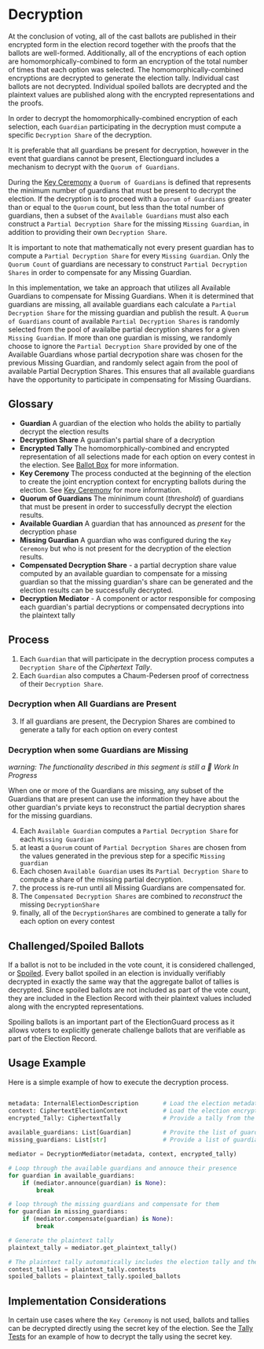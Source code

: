 # Decryption

At the conclusion of voting, all of the cast ballots are published in their encrypted form in the election record together with the proofs that the ballots are well-formed.  Additionally, all of the encryptions of each option are homomorphically-combined to form an encryption of the total number of times that each option was selected.  The homomorphically-combined encryptions are decrypted to generate the election tally.  Individual cast ballots are not decrypted.  Individual spoiled ballots are decrypted and the plaintext values are published along with the encrypted representations and the proofs.

In order to decrypt the homomorphically-combined encryption of each selection, each `Guardian` participating in the decryption must compute a specific `Decryption Share` of the decryption.

It is preferable that all guardians be present for decryption, however in the event that guardians cannot be present, Electionguard includes a mechanism to decrypt with the `Quorum of Guardians`.

During the [Key Ceremony](1_Key_Ceremony.md) a `Quorum of Guardians` is defined that represents the minimum number of guardians that must be present to decrypt the election.  If the decryption is to proceed with a `Quorum of Guardians` greater than or equal to the `Quorum` count, but less than the total number of guardians, then a subset of the `Available Guardians` must also each construct a `Partial Decryption Share` for the missing `Missing Guardian`, in addition to providing their own `Decryption Share`.

It is important to note that mathematically not every present guardian has to compute a `Partial Decryption Share` for every `Missing Guardian`.  Only the `Quorum Count` of guardians are necessary to construct `Partial Decryption Shares` in order to compensate for any Missing Guardian.  

In this implementation, we take an approach that utilizes all Available Guardians to compensate for Missing Guardians.  When it is determined that guardians are missing, all available guardians each calculate a `Partial Decryption Share` for the missing guardian and publish the result.  A `Quorum of Guardians` count of available `Partial Decryption Shares` is randomly selected from the pool of availalbe partial decryption shares for a given` Missing Guardian`.  If more than one guardian is missing, we randomly choose to ignore the `Partial Decryption Share` provided by one of the Available Guardians whose partial decrypotion share was chosen for the previous Missing Guardian, and randomly select again from the pool of available Partial Decryption Shares.  This ensures that all available guardians have the opportunity to participate in compensating for Missing Guardians.

## Glossary
- **Guardian** A guardian of the election who holds the ability to partially decrypt the election results
- **Decryption Share** A guardian's partial share of a decryption
- **Encrypted Tally** The homomorphically-combined and encrypted representation of all selections made for each option on every contest in the election.  See [Ballot Box]() for more information.
- **Key Ceremony** The process conducted at the beginning of the election to create the joint encryption context for encrypting ballots during the election.  See [Key Ceremony](1_Key_Ceremony.md) for more information.
- **Quorum of Guardians** The mininimum count (_threshold_) of guardians that must be present in order to successfully decrypt the election results.
- **Available Guardian** A guardian that has announced as _present_ for the decryption phase
- **Missing Guardian** A guardian who was configured during the `Key Ceremony` but who is not present for the decryption of the election results.
- **Compensated Decryption Share** - a partial decryption share value computed by an available guardian to compensate for a missing guardian so that the missing guardian's share can be generated and the election results can be successfully decrypted.
- **Decryption Mediator** - A component or actor responsible for composing each guardian's partial decryptions or compensated decryptions into the plaintext tally

## Process

1. Each `Guardian` that will participate in the decryption process computes a `Decryption Share` of the _Ciphertext Tally_.
2. Each `Guardian` also computes a Chaum-Pedersen proof of correctness of their `Decryption Share`.

### Decryption when All Guardians are Present

3. If all guardians are present, the Decrypion Shares are combined to generate a tally for each option on every contest

### Decryption when some Guardians are Missing 

_warning: The functionality described in this segment is still a 🚧 Work In Progress_

When one or more of the Guardians are missing, any subset of the Guardians that are present can use the information they have about the other guardian's prviate keys to reconstruct the partial decryption shares for the missing guardians.

4. Each `Available Guardian` computes a `Partial Decryption Share` for each `Missing Guardian`
5. at least a `Quorum` count of `Partial Decryption Shares` are chosen from the values generated in the previous step for a specific `Missing guardian`
6. Each chosen `Available Guardian` uses its `Partial Decryption Share` to compute a share of the missing partial decryption.
7. the process is re-run until all Missing Guardians are compensated for.
8. The `Compensated Decryption Shares` are combined to _reconstruct_ the missing `DecryptionShare`
9. finally, all of the `DecryptionShares` are combined to generate a tally for each option on every contest

## Challenged/Spoiled Ballots

If a ballot is not to be included in the vote count, it is considered challenged, or [Spoiled](https://en.wikipedia.org/wiki/Spoilt_vote).  Every ballot spoiled in an election is invidually verifiably decrypted in exactly the same way that the aggregate ballot of tallies is decrypted.  Since spoiled ballots are not included as part of the vote count, they are included in the Election Record with their plaintext values included along with the encrypted representations.

Spoiling ballots is an important part of the ElectionGuard process as it allows voters to explicitly generate challenge ballots that are verifiable as part of the Election Record.

## Usage Example

Here is a simple example of how to execute the decryption process.

```python

metadata: InternalElectionDescription       # Load the election metadata
context: CiphertextElectionContext          # Load the election encryption context
encrypted_Tally: CiphertextTally            # Provide a tally from the previous step
          
available_guardians: List[Guardian]         # Provite the list of guardians who will participate
missing_guardians: List[str]                # Provide a list of guardians who will not participate

mediator = DecryptionMediator(metadata, context, encrypted_tally)

# Loop through the available guardians and annouce their presence
for guardian in available_guardians:
    if (mediator.announce(guardian) is None):
        break

# loop through the missing guardians and compensate for them
for guardian in missing_guardians:
    if (mediator.compensate(guardian) is None):
        break

# Generate the plaintext tally
plaintext_tally = mediator.get_plaintext_tally()

# The plaintext tally automatically includes the election tally and the spoiled ballots
contest_tallies = plaintext_tally.contests
spoiled_ballots = plaintext_tally.spoiled_ballots

```

## Implementation Considerations

In certain use cases where the `Key Ceremony` is not used, ballots and tallies can be decrypted directly using the secret key of the election.  See the [Tally Tests](../tests/test_tally.md) for an example of how to decrypt the tally using the secret key.
